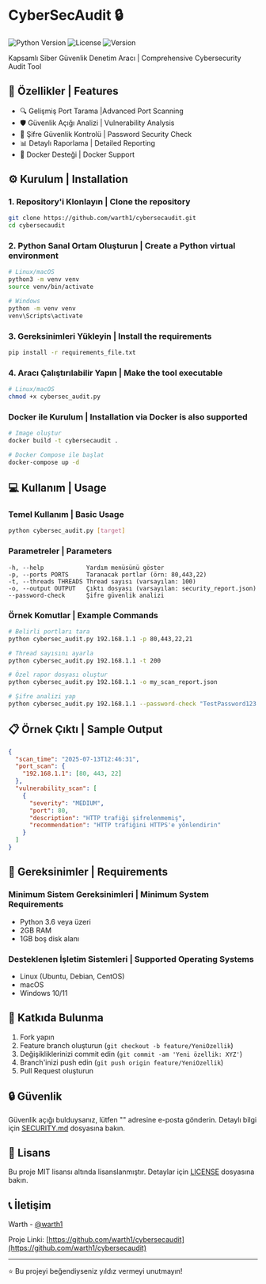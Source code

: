 # CyberSecAudit 🔒

![Python Version](https://img.shields.io/badge/python-3.6%2B-blue.svg)
![License](https://img.shields.io/badge/license-MIT-green.svg)
![Version](https://img.shields.io/badge/version-1.0.0-blue.svg)

Kapsamlı Siber Güvenlik Denetim Aracı | Comprehensive Cybersecurity Audit Tool

## 🚀 Özellikler | Features

- 🔍 Gelişmiş Port Tarama |Advanced Port Scanning
- 🛡️ Güvenlik Açığı Analizi | Vulnerability Analysis
- 🔐 Şifre Güvenlik Kontrolü |  Password Security Check
- 📊 Detaylı Raporlama | Detailed Reporting
- 🐳 Docker Desteği | Docker Support

## ⚙️ Kurulum | Installation

### 1. Repository'i Klonlayın | Clone the repository
```bash
git clone https://github.com/warth1/cybersecaudit.git
cd cybersecaudit
```

### 2. Python Sanal Ortam Oluşturun | Create a Python virtual environment
```bash
# Linux/macOS
python3 -m venv venv
source venv/bin/activate

# Windows
python -m venv venv
venv\Scripts\activate
```

### 3. Gereksinimleri Yükleyin | Install the requirements
```bash
pip install -r requirements_file.txt
```

### 4. Aracı Çalıştırılabilir Yapın | Make the tool executable
```bash
# Linux/macOS
chmod +x cybersec_audit.py
```

### Docker ile Kurulum | Installation via Docker is also supported
```bash
# Image oluştur
docker build -t cybersecaudit .

# Docker Compose ile başlat
docker-compose up -d
```

## 💻 Kullanım | Usage

### Temel Kullanım | Basic Usage
```bash
python cybersec_audit.py [target]
```

### Parametreler | Parameters
```
-h, --help            Yardım menüsünü göster
-p, --ports PORTS     Taranacak portlar (örn: 80,443,22)
-t, --threads THREADS Thread sayısı (varsayılan: 100)
-o, --output OUTPUT   Çıktı dosyası (varsayılan: security_report.json)
--password-check      Şifre güvenlik analizi
```

### Örnek Komutlar | Example Commands
```bash
# Belirli portları tara
python cybersec_audit.py 192.168.1.1 -p 80,443,22,21

# Thread sayısını ayarla
python cybersec_audit.py 192.168.1.1 -t 200

# Özel rapor dosyası oluştur
python cybersec_audit.py 192.168.1.1 -o my_scan_report.json

# Şifre analizi yap
python cybersec_audit.py 192.168.1.1 --password-check "TestPassword123!"
```

## 📋 Örnek Çıktı | Sample Output

```json
{
  "scan_time": "2025-07-13T12:46:31",
  "port_scan": {
    "192.168.1.1": [80, 443, 22]
  },
  "vulnerability_scan": [
    {
      "severity": "MEDIUM",
      "port": 80,
      "description": "HTTP trafiği şifrelenmemiş",
      "recommendation": "HTTP trafiğini HTTPS'e yönlendirin"
    }
  ]
}
```

## 🔧 Gereksinimler | Requirements

### Minimum Sistem Gereksinimleri | Minimum System Requirements
- Python 3.6 veya üzeri
- 2GB RAM
- 1GB boş disk alanı

### Desteklenen İşletim Sistemleri | Supported Operating Systems
- Linux (Ubuntu, Debian, CentOS)
- macOS
- Windows 10/11

## 🤝 Katkıda Bulunma

1. Fork yapın
2. Feature branch oluşturun (`git checkout -b feature/YeniOzellik`)
3. Değişikliklerinizi commit edin (`git commit -am 'Yeni özellik: XYZ'`)
4. Branch'inizi push edin (`git push origin feature/YeniOzellik`)
5. Pull Request oluşturun

## 🔒 Güvenlik

Güvenlik açığı bulduysanız, lütfen "" adresine e-posta gönderin.
Detaylı bilgi için [SECURITY.md](SECURITY.md) dosyasına bakın.

## 📝 Lisans

Bu proje MIT lisansı altında lisanslanmıştır. Detaylar için [LICENSE](LICENSE) dosyasına bakın.

## 📞 İletişim

Warth - [@warth1](https://github.com/warth1)

Proje Linki: [https://github.com/warth1/cybersecaudit](https://github.com/warth1/cybersecaudit)

---

⭐️ Bu projeyi beğendiyseniz yıldız vermeyi unutmayın!
